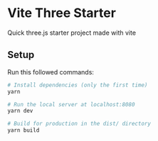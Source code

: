 # Vite Three Starter

Quick three.js starter project made with vite

## Setup

Run this followed commands:

```bash
# Install dependencies (only the first time)
yarn

# Run the local server at localhost:8080
yarn dev

# Build for production in the dist/ directory
yarn build
```
